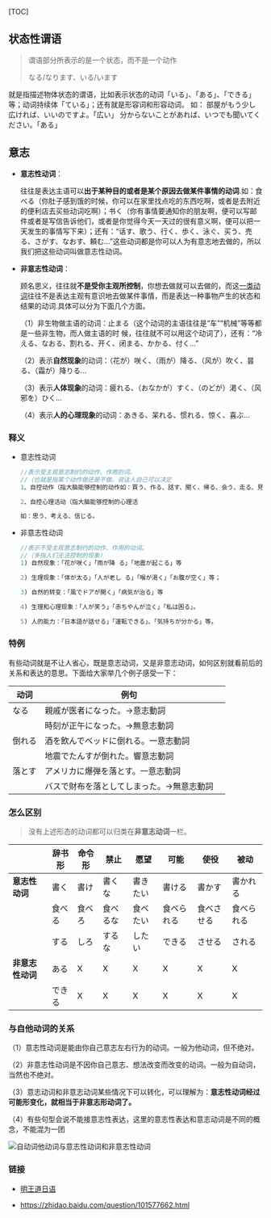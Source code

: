 
[TOC]

## 状态性谓语

> 谓语部分所表示的是一个状态，而不是一个动作
>
> なる/なります、いる/います

就是指描述物体状态的谓语，比如表示状态的动词「いる」、「ある」、「できる」等；动词持续体「ている」；还有就是形容词和形容动词。
如：
部屋がもう少し広ければ、いいのですよ。「広い」
分からないことがあれば、いつでも聞いてください。「ある」



## 意志

- **意志性动词**：

  往往是表达主语可以**出于某种目的或者是某个原因去做某件事情的动词**.如：食べる（你肚子感到饿的时候，你可以在家里找点吃的东西吃啊，或者是去附近的便利店去买些动词吃啊）；书く（你有事情要通知你的朋友啊，便可以写邮件或者是写信告诉他们，或者是你觉得今天一天过的很有意义啊，便可以把一天发生的事情写下来）；还有：“话す、歌う、行く、歩く、泳ぐ、买う、売る、さがす、なおす、頼む…”这些动词都是你可以人为有意志地去做的，所以我们把这些动词叫做意志性动词。

- **非意志性动词**：

  顾名思义，往往就**不是受你主观所控制**，你想去做就可以去做的，而这[一类动词](https://www.baidu.com/s?wd=%E4%B8%80%E7%B1%BB%E5%8A%A8%E8%AF%8D&tn=SE_PcZhidaonwhc_ngpagmjz&rsv_dl=gh_pc_zhidao)往往不是表达主观有意识地去做某件事情，而是表达一种事物产生的状态和结果的动词.具体可以分为下面几个方面。

  （1）非生物做主语的动词：止まる（这个动词的主语往往是“车”“机械”等等都是一些非生物，而人做主语的时	候，往往就不可以用这个动词了），还有：“冷える、なおる、割れる、开く、闭まる、かかる、付く…”

  （2）表示**自然现象**的动词：（花が）咲く、（雨が）降る、（风が）吹く、昙る、（霜が）降りる…

  （3）表示**人体现象**的动词：疲れる、（おなかが）すく、（のどが）渇く、（风邪を）ひく…

  （4）表示**人的心理现象**的动词：あきる、呆れる、惯れる、惊く、喜ぶ…




### 释义

- 意志性动词

  ```java
  //表示受主观意志制约的动作、作用的词。
  //（也就是指某个动作做还是不做。说话人自己可以决定
  1、自控动作（指大脑能够控制的动作如：買う、作る、話す、聞く、帰る、会う、走る、見る、食べる。
  
  2、自控心理活动（指大脑能够控制的心理活
  
  如：思う、考える、信じる。
  ```

- 非意志性动词

  ```java
  //表示不受主观意志制约的动作、作用的动词。
  //（多指人们无法控制的现象）
  1) 自然现象：「花が咲く」「雨が降 る」「地震が起こる」等
  
  2) 生理现象：「体が太る」「人が老し る」「喉が渇く」「お腹が空く」等；
  
  3) 自然的转变：「風でドアが開く」「病気が治る」等
  
  4) 生理和心理现象：「人が笑う」「赤ちやんが泣く」「私は困る」。
  
  5) 人的能力：「日本語が話せる」「運転できる」、「気持ちが分かる」等。
  ```




### 特例

有些动词就是不让人省心，既是意志动词，又是非意志动词，如何区别就看前后的关系和表达的意思。下面给大家举几个例子感受一下：

| 动词   | 例句                                      |      |
| ------ | ----------------------------------------- | ---- |
| なる   | 親戚が医者になった。→意志動詞             |      |
|        | 時刻が正午になった。→無意志動詞           |      |
| 倒れる | 酒を飲んでベッドに倒れる。一意志動詞      |      |
|        | 地震でたんすが倒れた。響意志動詞          |      |
| 落とす | アメリカに爆弾を落とす。一意志動詞        |      |
|        | バスで財布を落としてしまった。→無意志動詞 |      |



### 怎么区别

> 没有上述形态的动词都可以归类在**非意志动词**一栏。

|                  | 辞书形 | 命令形 | 禁止     | 愿望     | 可能       | 使役       | 被动       |
| ---------------- | ------ | ------ | -------- | -------- | ---------- | ---------- | ---------- |
| **意志性动词**   | 書く   | 書け   | 書くな   | 書きたい | 書ける     | 書かす     | 書かれる   |
|                  | 食べる | 食べろ | 食べるな | 食ベたい | 食ベられる | 食べさせる | 食べられる |
|                  | する   | しろ   | するな   | したい   | できる     | させる     | される     |
| **非意志性动词** | ある   | X      | X        | X        | X          | X          | X          |
|                  | できる | X      | X        | X        | X          | X          | X          |



### 与自他动词的关系

（1）意志性动词是能由你自己意志左右行为的动词。一般为他动词，但不绝对。

（2）非意志性动词是不因你自己意志、想法改变而改变的动词。一般为自动词，当然也不绝对。

（3）意志动词和非意志动词某些情况下可以转化，可以理解为：**意志性动词经过可能形变化，就相当于非意志形动词了。**

（4）有些句型会说不能接意志性表达，这里的意志性表达和意志动词是不同的概念，不能混为一团

![自动词他动词与意志性动词和非意志性动词](<http://r.photo.store.qq.com/psb?/V14L47VC2ZYJTH/TDw1waocpPOY0FDcjBVG3rCprdRj6q5xaNymODZ*7HM!/r/dL8AAAAAAAAA>)



### 链接

- [明王道日语](http://www.sohu.com/a/122431846_509298)

- <https://zhidao.baidu.com/question/101577662.html>